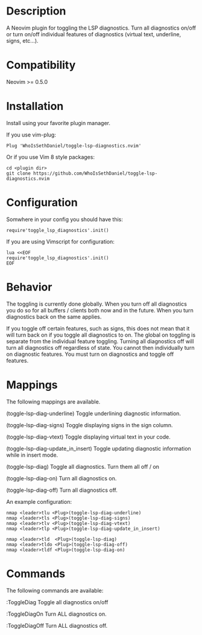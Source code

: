 # Description
A Neovim plugin for toggling the LSP diagnostics. Turn all diagnostics on/off or turn on/off
individual features of diagnostics (virtual text, underline, signs, etc...).

# Compatibility
Neovim >= 0.5.0

# Installation
Install using your favorite plugin manager. 

If you use vim-plug:
```
Plug 'WhoIsSethDaniel/toggle-lsp-diagnostics.nvim'
```
Or if you use Vim 8 style packages:
```
cd <plugin dir>
git clone https://github.com/WhoIsSethDaniel/toggle-lsp-diagnostics.nvim
```

# Configuration
Somwhere in your config you should have this:
```
require'toggle_lsp_diagnostics'.init()
```
If you are using Vimscript for configuration:
```
lua <<EOF
require'toggle_lsp_diagnostics'.init()
EOF
```

# Behavior
The toggling is currently done globally. When you turn off all diagnostics you do so for
all buffers / clients both now and in the future. When you turn diagnostics back on the 
same applies.

If you toggle off certain features, such as signs, this does not mean that it will turn 
back on if you toggle all diagnostics to on. The global on toggling is separate from
the individual feature toggling. Turning all diagnostics off will turn all diagnostics off
regardless of state. You cannot then individually turn on diagnostic features. You must 
turn on diagnostics and toggle off features.

# Mappings
The following mappings are available. 

<Plug>(toggle-lsp-diag-underline)
Toggle underlining diagnostic information.

<Plug>(toggle-lsp-diag-signs)
Toggle displaying signs in the sign column.

<Plug>(toggle-lsp-diag-vtext)
Toggle displaying virtual text in your code.

<Plug>(toggle-lsp-diag-update_in_insert)
Toggle updating diagnostic information while in insert mode.

<Plug>(toggle-lsp-diag) 
Toggle all diagnostics. Turn them all off / on

<Plug>(toggle-lsp-diag-on)
Turn all diagnostics on.

<Plug>(toggle-lsp-diag-off) 
Turn all diagnostics off.

An example configuration:
```
nmap <leader>tlu <Plug>(toggle-lsp-diag-underline)
nmap <leader>tls <Plug>(toggle-lsp-diag-signs)
nmap <leader>tlv <Plug>(toggle-lsp-diag-vtext)
nmap <leader>tlp <Plug>(toggle-lsp-diag-update_in_insert)

nmap <leader>tld  <Plug>(toggle-lsp-diag)
nmap <leader>tldo <Plug>(toggle-lsp-diag-off)
nmap <leader>tldf <Plug>(toggle-lsp-diag-on)
```

# Commands
The following commands are available:

:ToggleDiag
Toggle all diagnostics on/off

:ToggleDiagOn
Turn ALL diagnostics on.

:ToggleDiagOff
Turn ALL diagnostics off.
